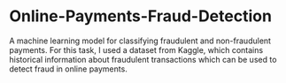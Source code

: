 # Online-Payments-Fraud-Detection

A machine learning model for classifying fraudulent and non-fraudulent payments. For this task, I used a dataset from Kaggle, which contains historical information about fraudulent transactions which can be used to detect fraud in online payments.
